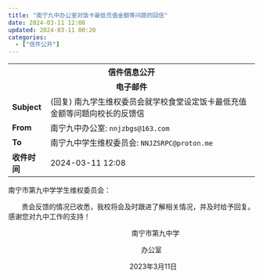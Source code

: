 ```yaml
---
title: "南宁九中办公室对饭卡最低充值金额等问题的回信"
date: 2024-03-11 12:08
updated: 2024-03-11 00:20
categories:
  - ["信件公开"]
---
```


<table>
	<tr>
    <th colspan="2" style="text-align: center;">信件信息公开</th>
  </tr>
	<tr>
    <td colspan="2" style="text-align: center; font-weight: bolder;">电子邮件</td>
  </tr>
	<tr>
    <td style="font-weight: bolder;">Subject</td><td>(回复) 南九学生维权委员会就学校食堂设定饭卡最低充值金额等问题向校长的反馈信</td>
  </tr>
	<tr>
    <td style="font-weight: bolder;">From</td>
    <td>南宁九中办公室: <code>nnjzbgs@163.com</code></td>
  </tr>
	<tr>
    <td style="font-weight: bolder;">To</td>
    <td>南宁九中学生维权委员会: <code>NNJZSRPC@proton.me</code></td>
  </tr>
	<tr>
    <td style="font-weight: bolder;">收件时间</td>
    <td>2024-03-11 12:08</td>
  </tr>
</table>

<!-- more -->

南宁市第九中学学生维权委员会：

&nbsp;&nbsp;&nbsp;&nbsp;&nbsp;&nbsp;&nbsp;贵会反馈的情况已收悉，我校将会及时跟进了解相关情况，并及时给予回复。
感谢您对九中工作的支持！

&nbsp;&nbsp;&nbsp;&nbsp;&nbsp;&nbsp;&nbsp;&nbsp;&nbsp;&nbsp;&nbsp;&nbsp;&nbsp;&nbsp;&nbsp;&nbsp;&nbsp;&nbsp;&nbsp;&nbsp;&nbsp;&nbsp;&nbsp;&nbsp;&nbsp;&nbsp;&nbsp;&nbsp;&nbsp;&nbsp;&nbsp;&nbsp;&nbsp;&nbsp;&nbsp;&nbsp;&nbsp;&nbsp;&nbsp;&nbsp;&nbsp;&nbsp;&nbsp;&nbsp;&nbsp;&nbsp;&nbsp;&nbsp;&nbsp;&nbsp;&nbsp;&nbsp;&nbsp;&nbsp;&nbsp;&nbsp;&nbsp;&nbsp;&nbsp;&nbsp;&nbsp;&nbsp;&nbsp;&nbsp;南宁市第九中学

&nbsp;&nbsp;&nbsp;&nbsp;&nbsp;&nbsp;&nbsp;&nbsp;&nbsp;&nbsp;&nbsp;&nbsp;&nbsp;&nbsp;&nbsp;&nbsp;&nbsp;&nbsp;&nbsp;&nbsp;&nbsp;&nbsp;&nbsp;&nbsp;&nbsp;&nbsp;&nbsp;&nbsp;&nbsp;&nbsp;&nbsp;&nbsp;&nbsp;&nbsp;&nbsp;&nbsp;&nbsp;&nbsp;&nbsp;&nbsp;&nbsp;&nbsp;&nbsp;&nbsp;&nbsp;&nbsp;&nbsp;&nbsp;&nbsp;&nbsp;&nbsp;&nbsp;&nbsp;&nbsp;&nbsp;&nbsp;&nbsp;&nbsp;&nbsp;&nbsp;&nbsp;&nbsp;&nbsp;&nbsp;&nbsp;&nbsp;&nbsp;&nbsp;&nbsp;办公室

&nbsp;&nbsp;&nbsp;&nbsp;&nbsp;&nbsp;&nbsp;&nbsp;&nbsp;&nbsp;&nbsp;&nbsp;&nbsp;&nbsp;&nbsp;&nbsp;&nbsp;&nbsp;&nbsp;&nbsp;&nbsp;&nbsp;&nbsp;&nbsp;&nbsp;&nbsp;&nbsp;&nbsp;&nbsp;&nbsp;&nbsp;&nbsp;&nbsp;&nbsp;&nbsp;&nbsp;&nbsp;&nbsp;&nbsp;&nbsp;&nbsp;&nbsp;&nbsp;&nbsp;&nbsp;&nbsp;&nbsp;&nbsp;&nbsp;&nbsp;&nbsp;&nbsp;&nbsp;&nbsp;&nbsp;&nbsp;&nbsp;&nbsp;&nbsp;&nbsp;&nbsp;&nbsp;&nbsp;2023年3月11日